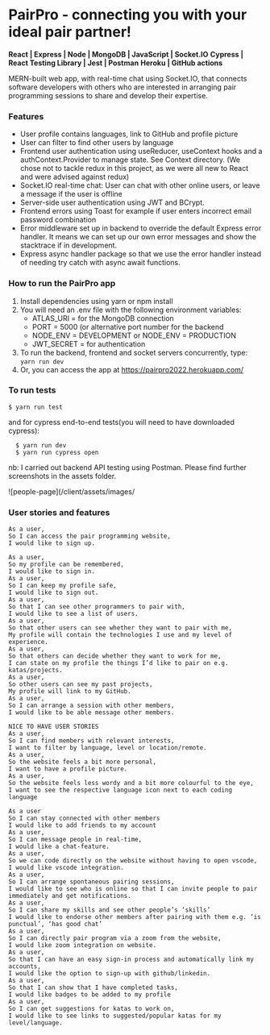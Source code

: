 # PairPro - connecting you with your ideal pair partner!
**React | Express | Node | MongoDB | JavaScript | Socket.IO**
**Cypress | React Testing Library | Jest | Postman**
**Heroku | GitHub actions** 

MERN-built web app, with real-time chat using Socket.IO, that connects software developers with others who are interested in arranging pair programming sessions to share and develop their expertise.

### Features
* User profile contains languages, link to GitHub and profile picture
* User can filter to find other users by language
* Frontend user authentication using useReducer, useContext hooks and a authContext.Provider to manage state. See Context directory. (We chose not to tackle redux in this project, as we were all new to React and were advised against redux)
* Socket.IO real-time chat: User can chat with other online users, or leave a message if the user is offline
* Server-side user authentication using JWT and BCrypt. 
* Frontend errors using Toast for example if user enters incorrect email password combination
* Error middleware set up in backend to override the default Express error handler. It means we can set up our own error messages and show the stacktrace if in development.
* Express async handler package so that we use the error handler instead of needing try catch with async await functions.


### How to run the PairPro app
1. Install dependencies using yarn or npm install
2. You will need an .env file with the following environment variables:
   - ATLAS_URI = <your URI> for the MongoDB connection
   - PORT = 5000 (or alternative port number for the backend
   - NODE_ENV = DEVELOPMENT or NODE_ENV = PRODUCTION
   - JWT_SECRET = <your JWT secret> for authentication
4. To run the backend, frontend and socket servers concurrently, type: 
  ```yarn run dev``` 
5. Or, you can access the app at https://pairpro2022.herokuapp.com/

### To run tests
```$ yarn run test```

   and for cypress end-to-end tests(you will need to have downloaded cypress):
```
  $ yarn run dev
  $ yarn run cypress open
```
nb: I carried out backend API testing using Postman. Please find further screenshots in the assets folder. 
  
![people-page](/client/assets/images/ 
### User stories and features
```
As a user,
So I can access the pair programming website,
I would like to sign up.
```
```
As a user, 
So my profile can be remembered,
I would like to sign in.
As a user,
So I can keep my profile safe,
I would like to sign out. 
As a user, 
So that I can see other programmers to pair with,
I would like to see a list of users.
As a user, 
So that other users can see whether they want to pair with me,
My profile will contain the technologies I use and my level of experience.
As a user,
So that others can decide whether they want to work for me, 
I can state on my profile the things I’d like to pair on e.g. katas/projects.
As a user,
So other users can see my past projects,
My profile will link to my GitHub.
As a user, 
So I can arrange a session with other members, 
I would like to be able message other members.

NICE TO HAVE USER STORIES
As a user, 
So I can find members with relevant interests,
I want to filter by language, level or location/remote.
As a user,
So the website feels a bit more personal, 
I want to have a profile picture.
As a user,
So the website feels less wordy and a bit more colourful to the eye,
I want to see the respective language icon next to each coding language

As a user
So I can stay connected with other members
I would like to add friends to my account
As a user, 
So I can message people in real-time, 
I would like a chat-feature.
As a user, 
So we can code directly on the website without having to open vscode, 
I would like vscode integration.
As a user, 
So I can arrange spontaneous pairing sessions, 
I would like to see who is online so that I can invite people to pair immediately and get notifications.
As a user,
So I can share my skills and see other people’s ‘skills’
I would like to endorse other members after pairing with them e.g. ‘is punctual’, ‘has good chat’
As a user, 
So I can directly pair program via a zoom from the website, 
I would like zoom integration on website.
As a user, 
So that I can have an easy sign-in process and automatically link my accounts, 
I would like the option to sign-up with github/linkedin.
As a user,
So that I can show that I have completed tasks,
I would like badges to be added to my profile
As a user, 
So I can get suggestions for katas to work on, 
I would like to see links to suggested/popular katas for my level/language.
```
